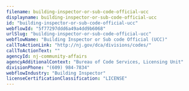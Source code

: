 ```yaml
---
filename: building-inspector-or-sub-code-official-ucc
displayname: building-inspector-or-sub-code-official-ucc
id: "building-inspector-or-sub-code-official-ucc"
webflowId: "5f77297ddd6a49a4dd9b6068"
urlSlug: "building-inspector-or-sub-code-official-ucc"
webflowName: "Building Inspector or Sub code Official (UCC)"
callToActionLink: "http://nj.gov/dca/divisions/codes/"
callToActionText: ""
agencyId: nj-community-affairs
agencyAdditionalContext: "Bureau of Code Services, Licensing Unit"
divisionPhone: "(609) 984-7834"
webflowIndustry: "Building Inspector"
licenseCertificationClassification: "LICENSE"
---
```

